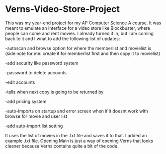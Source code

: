# Verns-Video-Store-Project

This was my year-end project for my AP Computer Science A course. It was meant to emulate an interface for a video store like Blockbuster, where people can come and rent movies. I already turned it in, but I am coming back to it and I wnat to add the following list of updates:

-autoscan and browse option for where the memberlist and movielist is (side note for me: create it for memberlist first and then copy it to movielist)

-add security like password system

-password to delete accounts

-edit accounts

-tells when next copy is going to be returned by

-add pricing system

-auto-imports on startup and error screen when if it doesnt work with browse for movie and user list

-add auto-import list setting

It uses the list of movies in the .txt file and saves it to that. I added an example .txt file. Opening Main is just a way of opening Verns that looks cleaner because Verns contains quite a bit of the code.
